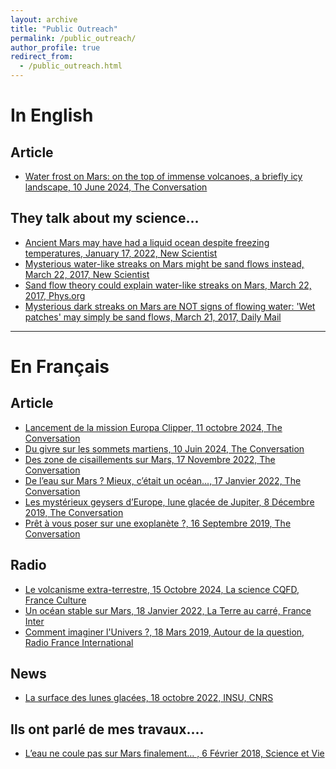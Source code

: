 ```yaml
---
layout: archive
title: "Public Outreach"
permalink: /public_outreach/
author_profile: true
redirect_from: 
  - /public_outreach.html
---
```


In English
======

## Article

* [Water frost on Mars: on the top of immense volcanoes, a briefly icy landscape, 10 June 2024, The Conversation](https://theconversation.com/water-frost-on-mars-on-the-top-of-immense-volcanoes-a-briefly-icy-landscape-231849)


## They talk about my science...

* [Ancient Mars may have had a liquid ocean despite freezing temperatures, January 17, 2022, New Scientist](https://www.newscientist.com/article/2304957-ancient-mars-may-have-had-a-liquid-ocean-despite-freezing-temperatures/)
* [Mysterious water-like streaks on Mars might be sand flows instead, March 22, 2017, New Scientist](https://www.newscientist.com/article/2125255-mysterious-water-like-streaks-on-mars-might-be-sand-flows-instead/)
* [Sand flow theory could explain water-like streaks on Mars, March 22, 2017, Phys.org](https://phys.org/news/2017-03-sand-theory-water-like-streaks-mars.html)
* [Mysterious dark streaks on Mars are NOT signs of flowing water: 'Wet patches' may simply be sand flows, March 21, 2017, Daily Mail](http://www.dailymail.co.uk/sciencetech/article-4334250/Red-planet-s-wet-streaks-SAND-instead.html)

------


En Français
======

## Article

* [Lancement de la mission Europa Clipper, 11 octobre 2024, The Conversation](https://theconversation.com/europa-clipper-une-mission-ambitieuse-pour-caracteriser-lhabitabilite-dune-lune-de-jupiter-240745)
* [Du givre sur les sommets martiens, 10 Juin 2024, The Conversation](https://theconversation.com/du-givre-deau-au-sommet-des-volcans-martiens-une-toute-nouvelle-decouverte-227404)
* [Des zone de cisaillements sur Mars, 17 Novembre 2022, The Conversation](https://theconversation.com/mars-est-asymetrique-on-comprend-maintenant-mieux-pourquoi-193419)
* [De l’eau sur Mars ? Mieux, c’était un océan..., 17 Janvier 2022, The Conversation](https://theconversation.com/de-leau-sur-mars-mieux-cetait-un-ocean-175084)
* [Les mystérieux geysers d’Europe, lune glacée de Jupiter, 8 Décembre 2019, The Conversation](https://theconversation.com/les-mysterieux-geysers-deurope-lune-glacee-de-jupiter-127860)
* [Prêt à vous poser sur une exoplanète ?, 16 Septembre 2019, The Conversation](https://theconversation.com/prets-a-vous-poser-sur-une-exoplanete-111781)

## Radio

* [Le volcanisme extra-terrestre, 15 Octobre 2024, La science CQFD, France Culture](https://www.radiofrance.fr/franceculture/podcasts/la-science-cqfd/volcanisme-extraterrestre-1777382)
* [Un océan stable sur Mars, 18 Janvier 2022, La Terre au carré, France Inter](https://www.franceinter.fr/emissions/la-terre-au-carre/la-terre-au-carre-du-mercredi-26-janvier-2022)
* [Comment imaginer l'Univers ?, 18 Mars 2019, Autour de la question, Radio France International](http://www.rfi.fr/emission/20190318-comment-imaginer-univers)

## News

* [La surface des lunes glacées, 18 octobre 2022, INSU, CNRS](https://www.insu.cnrs.fr/fr/cnrsinfo/la-surface-des-lunes-glacees-de-jupiter)

## Ils ont parlé de mes travaux....

* [L’eau ne coule pas sur Mars finalement… , 6 Février 2018, Science et Vie](https://www.science-et-vie.com/ciel-et-espace/l-eau-ne-coule-pas-sur-mars-finalement-10429)